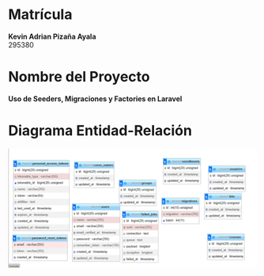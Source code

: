 # Matrícula

**Kevin Adrian Pizaña Ayala**  
295380

# Nombre del Proyecto

**Uso de Seeders, Migraciones y Factories en Laravel**

# Diagrama Entidad-Relación


![Diagrama ER](TablaER.png)